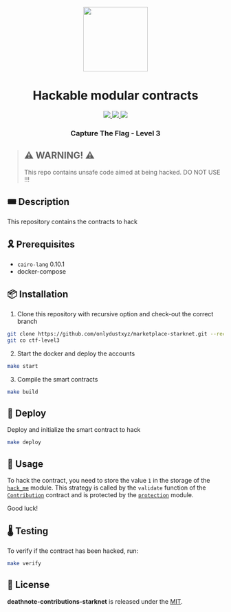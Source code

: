 <p align="center">
    <img width="150" src="resources/img/logo.png">
</p>
<div align="center">
  <h1 align="center">Hackable modular contracts</h1>
  <p align="center">
    <a href="https://discord.gg/onlydust">
        <img src="https://img.shields.io/badge/Discord-6666FF?style=for-the-badge&logo=discord&logoColor=white">
    </a>
    <a href="https://twitter.com/intent/follow?screen_name=onlydust_xyz">
        <img src="https://img.shields.io/badge/Twitter-1DA1F2?style=for-the-badge&logo=twitter&logoColor=white">
    </a>
    <a href="https://contributions.onlydust.xyz/">
        <img src="https://img.shields.io/badge/Contribute-6A1B9A?style=for-the-badge&logo=notion&logoColor=white">
    </a>
  </p>
  
  <h3 align="center">Capture The Flag - Level 3</h3>
</div>

> ## ⚠️ WARNING! ⚠️
>
> This repo contains unsafe code aimed at being hacked.
> DO NOT USE !!!

## 🎟️ Description

This repository contains the contracts to hack
## 🎗️ Prerequisites

* `cairo-lang` 0.10.1
* docker-compose

## 📦 Installation
1. Clone this repository with recursive option and check-out the correct branch
```bash
git clone https://github.com/onlydustxyz/marketplace-starknet.git --recursive
git co ctf-level3
```

2. Start the docker and deploy the accounts
```bash
make start
```

3. Compile the smart contracts
```bash
make build
```

## 🚀 Deploy

Deploy and initialize the smart contract to hack
```bash
make deploy
```

## 🔬 Usage
To hack the contract, you need to store the value `1` in the storage of the [`hack_me`](./contracts/onlydust/marketplace/core/assignment_strategies/hack_me.cairo) module.
This strategy is called by the `validate` function of the [`Contribution`](./contracts/onlydust/marketplace/core/contribution.cairo) contract and is protected by the [`protection`](./contracts/onlydust/marketplace/core/assignment_strategies/protection.cairo) module.

Good luck!

## 🌡️ Testing
To verify if the contract has been hacked, run:
```bash
make verify
```

## 📄 License

**deathnote-contributions-starknet** is released under the [MIT](LICENSE).

